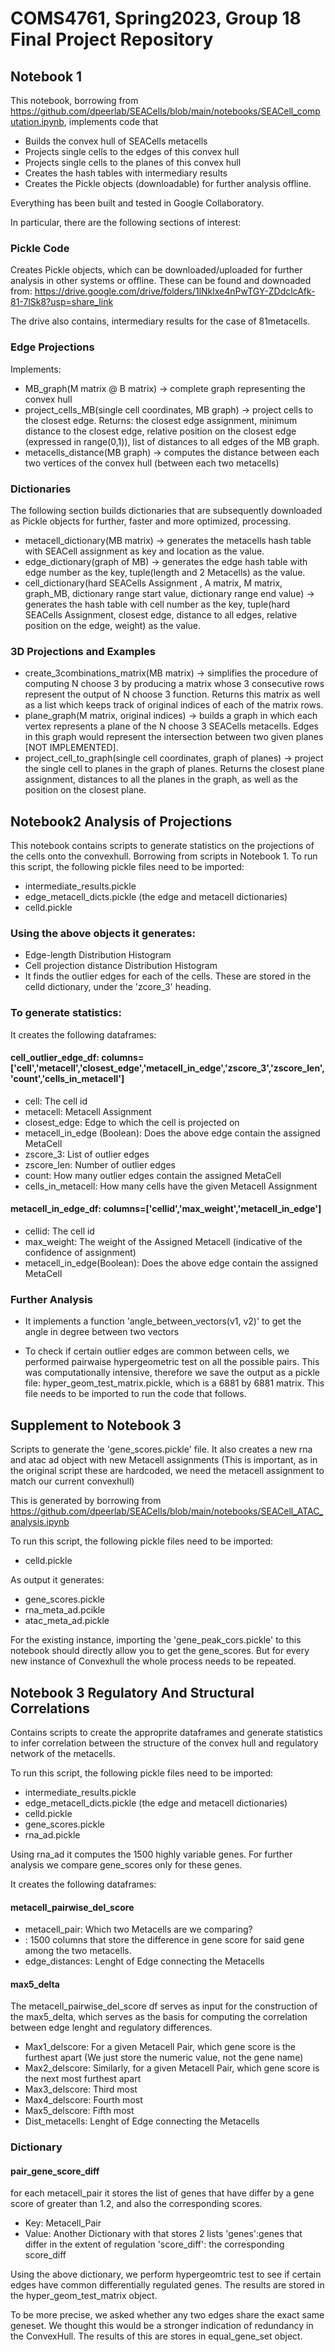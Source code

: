 # COMS4761, Spring2023, Group 18 Final Project Repository

## Notebook 1

This notebook, borrowing from https://github.com/dpeerlab/SEACells/blob/main/notebooks/SEACell_computation.ipynb, implements code that
* Builds the convex hull of SEACells metacells
* Projects single cells to the edges of this convex hull
* Projects single cells to the planes of this convex hull
* Creates the hash tables with intermediary results
* Creates the Pickle objects (downloadable) for further analysis offline.

Everything has been built and tested in Google Collaboratory.

In particular, there are the following sections of interest:
### Pickle Code
Creates Pickle objects, which can be downloaded/uploaded for further analysis in other systems or offline. These can be found and downoaded from:
https://drive.google.com/drive/folders/1lNklxe4nPwTGY-ZDdclcAfk-81-7lSk8?usp=share_link

The drive also contains, intermediary results for the case of 81metacells.

### Edge Projections
Implements:
* MB_graph(M matrix @ B matrix) -> complete graph representing the convex hull
* project_cells_MB(single cell coordinates, MB graph) -> project cells to the closest edge. Returns: the closest edge assignment, minimum distance to the closest edge, relative position on the closest edge (expressed in range(0,1)), list of distances to all edges of the MB graph.
* metacells_distance(MB graph) -> computes the distance between each two vertices of the convex hull (between each two metacells)
### Dictionaries
The following section builds dictionaries that are subsequently downloaded as Pickle objects for further, faster and more optimized, processing.
* metacell_dictionary(MB matrix) -> generates the metacells hash table with SEACell assignment as key and location as the value.
* edge_dictionary(graph of MB) -> generates the edge hash table with edge number as the key, tuple(length and 2 Metacells) as the value.
* cell_dictionary(hard SEACells Assignment , A matrix, M matrix, graph_MB, dictionary range start value, dictionary range end value) -> generates the hash table with cell number as the key, tuple(hard SEACells Assignment, closest edge, distance to all edges, relative position on the edge, weight) as the value.
### 3D Projections and Examples
* create_3combinations_matrix(MB matrix) -> simplifies the procedure of computing N choose 3 by producing a matrix whose 3 consecutive rows represent the output of N choose 3 function. Returns this matrix as well as a list which keeps track of original indices of each of the matrix rows.
* plane_graph(M matrix, original indices) -> builds a graph in which each vertex represents a plane of the N choose 3 SEACells metacells. Edges in this graph would represent the intersection between two given planes [NOT IMPLEMENTED].
* project_cell_to_graph(single cell coordinates, graph of planes) -> project the single cell to planes in the graph of planes. Returns the closest plane assignment, distances to all the planes in the graph, as well as the position on the closest plane.


## Notebook2 Analysis of Projections

This notebook contains scripts to generate statistics on the projections of the cells onto the convexhull. Borrowing from scripts in Notebook 1.
To run this script, the following pickle files need to be imported:

* intermediate_results.pickle
* edge_metacell_dicts.pickle (the edge and metacell dictionaries)
* celld.pickle

### Using the above objects it generates:
* Edge-length Distribution Histogram
* Cell projection distance Distribution  Histogram
* It finds the outlier edges for each of the cells. These are stored in the celld dictionary, under the 'zcore_3' heading.

### To generate statistics:
It creates the following dataframes:

#### cell_outlier_edge_df: columns=['cell','metacell','closest_edge','metacell_in_edge','zscore_3','zscore_len','count','cells_in_metacell']

* cell: The cell id
* metacell: Metacell Assignment
* closest_edge: Edge to which the cell is projected on
* metacell_in_edge (Boolean): Does the above edge contain the assigned MetaCell
* zscore_3: List of outlier edges
* zscore_len: Number of outlier edges
* count: How many outlier edges contain the assigned MetaCell
* cells_in_metacell: How many cells have the given Metacell Assignment


#### metacell_in_edge_df: columns=['cellid','max_weight','metacell_in_edge']

* cellid: The cell id
* max_weight: The weight of the Assigned Metacell (indicative of the confidence of assignment) 
* metacell_in_edge(Boolean): Does the above edge contain the assigned MetaCell

### Further Analysis

* It implements a function 'angle_between_vectors(v1, v2)' to get the angle in degree between two vectors

* To check if certain outlier edges are common between cells, we performed pairwaise hypergeometric test on all the possible pairs. This was computationally intensive, therefore we save the output as a pickle file: hyper_geom_test_matrix.pickle, which is a 6881 by 6881 matrix. This file needs to be imported to run the code that follows.



## Supplement to Notebook 3 

Scripts to generate the 'gene_scores.pickle' file. It also creates a new rna and atac ad object with new Metacell assignments (This is important, as in the original script these are hardcoded, we need the metacell assignment to match our current convexhull) 

This is generated by borrowing from https://github.com/dpeerlab/SEACells/blob/main/notebooks/SEACell_ATAC_analysis.ipynb

To run this script, the following pickle files need to be imported:
* celld.pickle

As output it generates:
* gene_scores.pickle
* rna_meta_ad.pcikle
* atac_meta_ad.pickle

For the existing instance, importing the 'gene_peak_cors.pickle' to this notebook should directly allow you to get the gene_scores. But for every new instance of Convexhull the whole process needs to be repeated.


## Notebook 3 Regulatory And Structural Correlations

Contains scripts to create the approprite dataframes and generate statistics to infer correlation between the structure of the convex hull and regulatory network of the metacells. 

To run this script, the following pickle files need to be imported:

* intermediate_results.pickle
* edge_metacell_dicts.pickle (the edge and metacell dictionaries)
* celld.pickle
* gene_scores.pickle
* rna_ad.pickle

Using rna_ad it computes the 1500 highly variable genes. For further analysis we compare gene_scores only for these genes.

It creates the following dataframes:

#### metacell_pairwise_del_score

* metacell_pair: Which two Metacells are we comparing?
* <Gene Name>: 1500 columns that store the difference in gene score for said gene among the two metacells.
* edge_distances: Lenght of Edge connecting the Metacells


#### max5_delta

The metacell_pairwise_del_score df serves as input for the construction of the max5_delta, which serves as the basis for computing the correlation between edge lenght and regulatory differences.

* Max1_delscore: For a given Metacell Pair, which gene score is the furthest apart (We just store the numeric value, not the gene name) 
* Max2_delscore: Similarly, for a given Metacell Pair, which gene score is the next most furthest apart  
* Max3_delscore: Third most
* Max4_delscore: Fourth most
* Max5_delscore: Fifth most
* Dist_metacells: Lenght of Edge connecting the Metacells

### Dictionary

#### pair_gene_score_diff

for each metacell_pair it stores the list of genes that have differ by a gene score of greater than 1.2, and also the corresponding scores.

* Key: Metacell_Pair
* Value: Another Dictionary with that stores 2 lists 'genes':genes that differ in the extent of regulation 'score_diff': the corresponding score_diff
 
Using the above dictionary, we perform hypergeomtric test to see if certain edges have common differentially regulated genes. The results are stored in the hyper_geom_test_matrix object.

To be more precise, we asked whether any two edges share the exact same geneset. We thought this would be a stronger indication of redundancy in the ConvexHull. The results of this are stores in equal_gene_set object.




